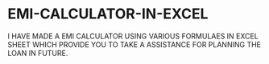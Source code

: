 # EMI-CALCULATOR-IN-EXCEL
I HAVE MADE A EMI CALCULATOR USING VARIOUS FORMULAES IN EXCEL SHEET WHICH PROVIDE YOU TO TAKE A ASSISTANCE FOR PLANNING THE LOAN IN FUTURE.
